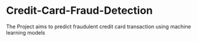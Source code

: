 # Credit-Card-Fraud-Detection
The Project aims to predict fraudulent credit card transaction using machine learning models

